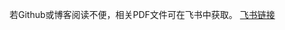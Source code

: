 若Github或博客阅读不便，相关PDF文件可在飞书中获取。 [飞书链接](https://icnpnkoo94pw.feishu.cn/drive/folder/NQh5fteudlNvx0d919NcDs02nCc)